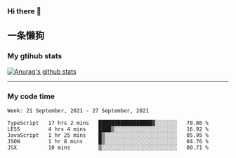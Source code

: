 ### Hi there 👋

## 一条懒狗
<!--
**kiss-me-quickly/kiss-me-quickly** is a ✨ _special_ ✨ repository because its `README.md` (this file) appears on your GitHub profile.

Here are some ideas to get you started:

- 🔭 I’m currently working on ...
- 🌱 I’m currently learning ...
- 👯 I’m looking to collaborate on ...
- 🤔 I’m looking for help with ...
- 💬 Ask me about ...
- 📫 How to reach me: ...
- 😄 Pronouns: ...
- ⚡ Fun fact: ...
-->


### My gtihub stats

[![Anurag's github stats](https://github-readme-stats.vercel.app/api?username=kiss-me-quickly)](https://github.com/anuraghazra/github-readme-stats)

***

### My code time

<!--START_SECTION:waka-->
```text
Week: 21 September, 2021 - 27 September, 2021

TypeScript   17 hrs 2 mins   █████████████████▓░░░░░░░   70.86 % 
LESS         4 hrs 4 mins    ████▒░░░░░░░░░░░░░░░░░░░░   16.92 % 
JavaScript   1 hr 25 mins    █▒░░░░░░░░░░░░░░░░░░░░░░░   05.95 % 
JSON         1 hr 8 mins     █▒░░░░░░░░░░░░░░░░░░░░░░░   04.76 % 
JSX          10 mins         ▒░░░░░░░░░░░░░░░░░░░░░░░░   00.71 % 
```
<!--END_SECTION:waka-->
